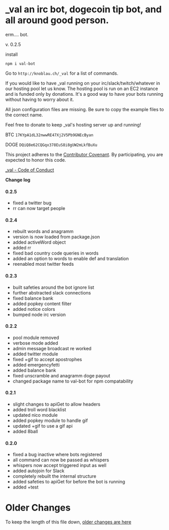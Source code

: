 # _val an irc bot, dogecoin tip bot, and all around good person.

erm.... bot.

v. 0.2.5

install

```
npm i val-bot
```

Go to `http://knoblau.ch/_val` for a list of commands.

If you would like to have _val running on your irc/slack/twitch/whatever in our hosting pool let us know.  The hosting pool is run on an EC2 instance and is funded only by donations.  It's a good way to have your bots running without having to worry about it.

All json configuration files are missing.  Be sure to copy the example files to the correct name.

Feel free to donate to keep _val's hosting server up and running!

BTC `17KYpA1dL32nwwRE47Xj2V5Pb9GNEcByan`

DOGE `DQiQ8e62CQGqx378EuS8i8gUW2mLkfBuXu`

This project adheres to the [Contributor Covenant](http://contributor-covenant.org/). By participating, you are expected to honor this code.

[_val - Code of Conduct](https://github.com/mousemke/_val/blob/master/CODE_OF_CONDUCT.md)


**Change log**

#### 0.2.5

+ fixed a twitter bug
+ rr can now target people


#### 0.2.4

+ rebuilt words and anagramm
+ version is now loaded from package.json
+ added activeWord object
+ added rr
+ fixed bad country code queries in words
+ added an option to words to enable def and translation
+ reenabled most twitter feeds


#### 0.2.3

+ built safeties around the bot ignore list
+ further abstracted slack connections
+ fixed balance bank
+ added popkey content filter
+ added notice colors
+ bumped node irc version


#### 0.2.2

+ pool module removed
+ verbose mode added
+ admin message broadcast re worked
+ added twitter module
+ fixed +gif to accept apostrophes
+ added emergencyfetti
+ added balance bank
+ fixed unscramble and anagramm doge payout
+ changed package name to val-bot for npm compatability


#### 0.2.1

+ slight changes to apiGet to allow headers
+ added troll word blacklist
+ updated nico module
+ added popkey module to handle gif
+ updated +gif to use a gif api
+ added 8ball


#### 0.2.0

+ fixed a bug inactive where bots registered
+ all command can now be passed as whispers
+ whispers now accept triggered input as well
+ added autojoin for Slack
+ completely rebuilt the internal structure
+ added safeties to apiGet for before the bot is running
+ added +test


Older Changes
=============

To keep the length of this file down, [older changes are here](./older_changes.md)

